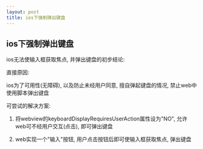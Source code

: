 ```yaml
---
layout: post
title: ios下强制弹出键盘
---
```

    
## ios下强制弹出键盘

ios无法使输入框获取焦点, 并弹出键盘的初步结论:

直接原因:

ios为了可用性(无障碍), 以及防止未经用户同意, 擅自弹起键盘的情况, 禁止web中使用脚本弹出键盘

可尝试的解决方案:

1. 将webview的keyboardDisplayRequiresUserAction属性设为"NO", 允许web可不经用户交互(点击), 即可弹出键盘

2. web实现一个"输入"按钮, 用户点击按钮后即可使输入框获取焦点, 弹出键盘
